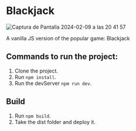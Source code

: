 # Blackjack

![Captura de Pantalla 2024-02-09 a las 20 41 57](https://github.com/Daviichii89/js-vite-blackjack/assets/21307408/ad248a03-516c-4f12-9f37-c1388285bcc9)

A vanilla JS version of the popular game: Blackjack

## Commands to run the project:

1. Clone the project.
2. Run `npm install`.
3. Run the devServer `npm run dev`.

## Build

1. Run `npm build`.
2. Take the dist folder and deploy it.
